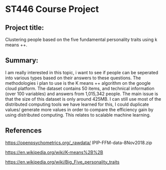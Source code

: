 # ST446 Course Project

## Project title:

Clustering people based on the five fundamental personality traits using k means ++.

## Summary:

I am really interested in this topic, i want to see if people can be seperated into various types based on their answers to these questions.
The methodologies i plan to use is the K means ++ algorithm on the google cloud platform.
The dataset contains 50 items, and technical information (over 100 variables) and answers from 1,015,342 people. The main issue is that the size of this dataset is only around 425MB. I can still use most of the distributed computing tools we have learned for this, I could duplicate values/ generate more values in order to compare the efficiency gain by using distributed computing.
This relates to scalable machine learning.

## References

https://openpsychometrics.org/_rawdata/ IPIP-FFM-data-8Nov2018.zip

https://en.wikipedia.org/wiki/K-means%2B%2B

https://en.wikipedia.org/wiki/Big_Five_personality_traits

